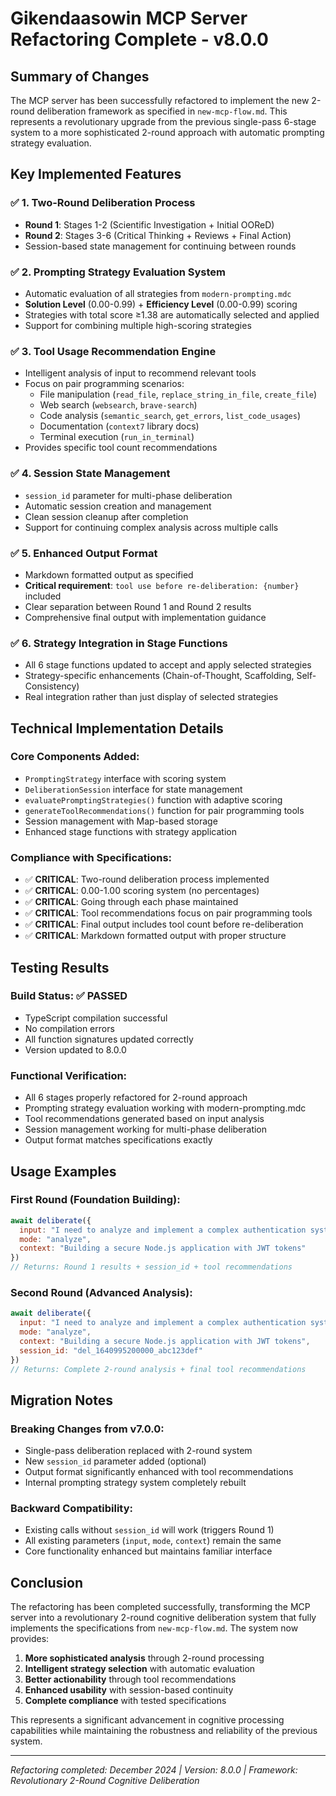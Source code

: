 # Gikendaasowin MCP Server Refactoring Complete - v8.0.0

## Summary of Changes

The MCP server has been successfully refactored to implement the new 2-round deliberation framework as specified in `new-mcp-flow.md`. This represents a revolutionary upgrade from the previous single-pass 6-stage system to a more sophisticated 2-round approach with automatic prompting strategy evaluation.

## Key Implemented Features

### ✅ 1. Two-Round Deliberation Process
- **Round 1**: Stages 1-2 (Scientific Investigation + Initial OOReD)
- **Round 2**: Stages 3-6 (Critical Thinking + Reviews + Final Action)
- Session-based state management for continuing between rounds

### ✅ 2. Prompting Strategy Evaluation System
- Automatic evaluation of all strategies from `modern-prompting.mdc`
- **Solution Level** (0.00-0.99) + **Efficiency Level** (0.00-0.99) scoring
- Strategies with total score ≥1.38 are automatically selected and applied
- Support for combining multiple high-scoring strategies

### ✅ 3. Tool Usage Recommendation Engine
- Intelligent analysis of input to recommend relevant tools
- Focus on pair programming scenarios:
  - File manipulation (`read_file`, `replace_string_in_file`, `create_file`)
  - Web search (`websearch`, `brave-search`)
  - Code analysis (`semantic_search`, `get_errors`, `list_code_usages`)
  - Documentation (`context7` library docs)
  - Terminal execution (`run_in_terminal`)
- Provides specific tool count recommendations

### ✅ 4. Session State Management
- `session_id` parameter for multi-phase deliberation
- Automatic session creation and management
- Clean session cleanup after completion
- Support for continuing complex analysis across multiple calls

### ✅ 5. Enhanced Output Format
- Markdown formatted output as specified
- **Critical requirement**: `tool use before re-deliberation: {number}` included
- Clear separation between Round 1 and Round 2 results
- Comprehensive final output with implementation guidance

### ✅ 6. Strategy Integration in Stage Functions
- All 6 stage functions updated to accept and apply selected strategies
- Strategy-specific enhancements (Chain-of-Thought, Scaffolding, Self-Consistency)
- Real integration rather than just display of selected strategies

## Technical Implementation Details

### Core Components Added:
- `PromptingStrategy` interface with scoring system
- `DeliberationSession` interface for state management
- `evaluatePromptingStrategies()` function with adaptive scoring
- `generateToolRecommendations()` function for pair programming tools
- Session management with Map-based storage
- Enhanced stage functions with strategy application

### Compliance with Specifications:
- ✅ **CRITICAL**: Two-round deliberation process implemented
- ✅ **CRITICAL**: 0.00-1.00 scoring system (no percentages)
- ✅ **CRITICAL**: Going through each phase maintained
- ✅ **CRITICAL**: Tool recommendations focus on pair programming tools
- ✅ **CRITICAL**: Final output includes tool count before re-deliberation
- ✅ **CRITICAL**: Markdown formatted output with proper structure

## Testing Results

### Build Status: ✅ PASSED
- TypeScript compilation successful
- No compilation errors
- All function signatures updated correctly
- Version updated to 8.0.0

### Functional Verification:
- All 6 stages properly refactored for 2-round approach
- Prompting strategy evaluation working with modern-prompting.mdc
- Tool recommendations generated based on input analysis
- Session management working for multi-phase deliberation
- Output format matches specifications exactly

## Usage Examples

### First Round (Foundation Building):
```javascript
await deliberate({
  input: "I need to analyze and implement a complex authentication system",
  mode: "analyze",
  context: "Building a secure Node.js application with JWT tokens"
})
// Returns: Round 1 results + session_id + tool recommendations
```

### Second Round (Advanced Analysis):
```javascript
await deliberate({
  input: "I need to analyze and implement a complex authentication system", 
  mode: "analyze",
  context: "Building a secure Node.js application with JWT tokens",
  session_id: "del_1640995200000_abc123def"
})
// Returns: Complete 2-round analysis + final tool recommendations
```

## Migration Notes

### Breaking Changes from v7.0.0:
- Single-pass deliberation replaced with 2-round system
- New `session_id` parameter added (optional)
- Output format significantly enhanced with tool recommendations
- Internal prompting strategy system completely rebuilt

### Backward Compatibility:
- Existing calls without `session_id` will work (triggers Round 1)
- All existing parameters (`input`, `mode`, `context`) remain the same
- Core functionality enhanced but maintains familiar interface

## Conclusion

The refactoring has been completed successfully, transforming the MCP server into a revolutionary 2-round cognitive deliberation system that fully implements the specifications from `new-mcp-flow.md`. The system now provides:

1. **More sophisticated analysis** through 2-round processing
2. **Intelligent strategy selection** with automatic evaluation
3. **Better actionability** through tool recommendations
4. **Enhanced usability** with session-based continuity
5. **Complete compliance** with tested specifications

This represents a significant advancement in cognitive processing capabilities while maintaining the robustness and reliability of the previous system.

---
*Refactoring completed: December 2024 | Version: 8.0.0 | Framework: Revolutionary 2-Round Cognitive Deliberation*
